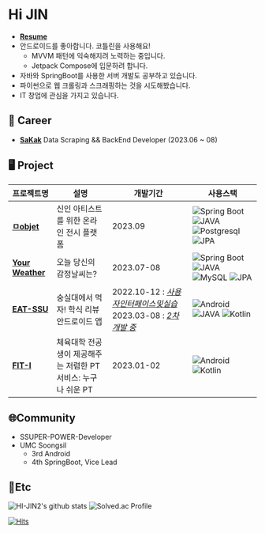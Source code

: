 # Hi JIN

- **[Resume](https://my.surfit.io/w/597611764)**
- 안드로이드를 좋아합니다. 코틀린을 사용해요!
  - MVVM 패턴에 익숙해지려 노력하는 중입니다.
  - Jetpack Compose에 입문하려 합니다.
- 자바와 SpringBoot를 사용한 서버 개발도 공부하고 있습니다.
- 파이썬으로 웹 크롤링과 스크래핑하는 것을 시도해봤습니다.
- IT 창업에 관심을 가지고 있습니다. 


## 💼 Career

- **[SaKak](https://www.sakak.co.kr/)** Data Scraping && BackEnd Developer (2023.06 ~ 08)


## 🖥️ Project

|프로젝트명|설명|개발기간|사용스택|
|---|---|---|---|
| [**ㅁobjet**](https://github.com/objet-team) | 신인 아티스트를 위한 온라인 전시 플랫폼|2023.09 | ![Spring Boot](https://img.shields.io/badge/-Spring%20Boot-6DB33F?style=flat&logo=springboot&logoColor=white) ![JAVA](https://img.shields.io/badge/java-007396?style=flat&logo=java&logoColor=white") ![Postgresql](https://img.shields.io/badge/Postgresql-4479A1?style=flat&logo=Postgresql&logoColor=white) ![JPA](https://img.shields.io/badge/JPA-%23ED8B00?style=flat&logo=jpa&logoColor=white) |
| [**Your Weather**](https://github.com/yourweather/yourweather_server) | 오늘 당신의 감정날씨는? |2023.07-08 | ![Spring Boot](https://img.shields.io/badge/-Spring%20Boot-6DB33F?style=flat&logo=springboot&logoColor=white) ![JAVA](https://img.shields.io/badge/java-007396?style=flat&logo=java&logoColor=white") ![MySQL](https://img.shields.io/badge/MySQL-4479A1?style=flat&logo=MySQL&logoColor=white) ![JPA](https://img.shields.io/badge/JPA-%23ED8B00?style=flat&logo=jpa&logoColor=white) |
| [**EAT-SSU**](https://github.com/EAT-SSU) | 숭실대에서 먹자! 학식 리뷰 안드로이드 앱 |2022.10-12 : [*사용자인터페이스및실습*](https://github.com/EAT-SSU/EAT-SSU)  2023.03-08 : [*2차 개발 중*](https://github.com/EAT-SSU/EatSSU-Android) |![Android](https://img.shields.io/badge/Android-3DDC84.svg?&style=flat&logo=Android&logoColor=white) ![JAVA](https://img.shields.io/badge/java-007396?style=flat&logo=java&logoColor=white")  ![Kotlin](https://img.shields.io/badge/Kotlin-7F52FF.svg?&style=flat&logo=Kotlin&logoColor=white)
| [**FIT-I**](https://github.com/FIT-I/FIT-I-Android) | 체육대학 전공생이 제공해주는 저렴한 PT 서비스: 누구나 쉬운 PT  |2023.01-02 |![Android](https://img.shields.io/badge/Android-3DDC84.svg?&style=flat&logo=Android&logoColor=white) ![Kotlin](https://img.shields.io/badge/Kotlin-7F52FF.svg?&style=flat&logo=Kotlin&logoColor=white) |




## 🌐Community

- SSUPER-POWER-Developer
- UMC Soongsil
  - 3rd Android
  - 4th SpringBoot, Vice Lead

## 💭Etc

![HI-JIN2's github stats](https://github-readme-stats.vercel.app/api?username=HI-JIN2&show_icons=true)
![Solved.ac Profile](http://mazassumnida.wtf/api/v2/generate_badge?boj=qldls0307)

[![Hits](https://hits.seeyoufarm.com/api/count/incr/badge.svg?url=https%3A%2F%2Fgithub.com%2FHI-JIN2&count_bg=%2379C83D&title_bg=%23555555&icon=&icon_color=%23E7E7E7&title=hits&edge_flat=false)](https://hits.seeyoufarm.com)

